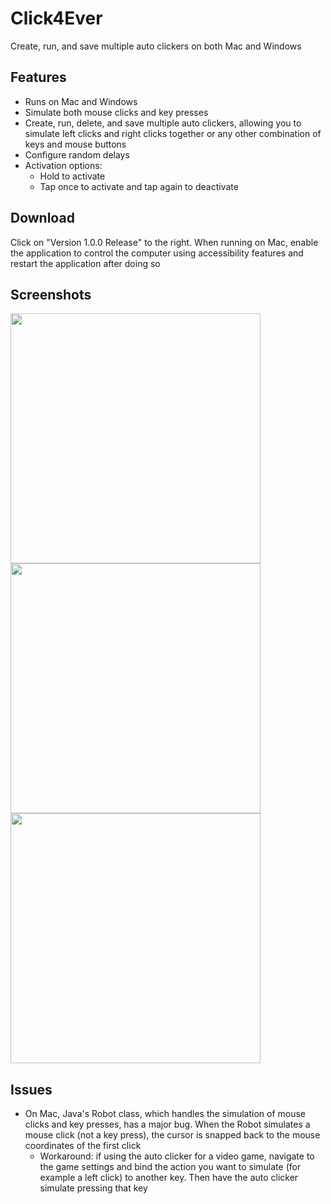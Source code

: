 # Click4Ever
Create, run, and save multiple auto clickers on both Mac and Windows

## Features
* Runs on Mac and Windows
* Simulate both mouse clicks and key presses
* Create, run, delete, and save multiple auto clickers, allowing you to simulate left clicks and right clicks together or any other combination of keys and mouse buttons
* Configure random delays
* Activation options:
     * Hold to activate
     * Tap once to activate and tap again to deactivate

## Download
Click on "Version 1.0.0 Release" to the right. When running on Mac, enable the application to control the computer using accessibility features and restart the application after doing so

## Screenshots
<img src="https://github.com/maseratirex/Click4Ever/assets/88254697/8ac76484-7ac8-4542-9e7a-f61de1517d21" width="400" height="400">
<img src="https://github.com/maseratirex/Click4Ever/assets/88254697/02927d24-2b3f-4681-afdf-2f7b0b5600a8" width="400" height="400">
<img src="https://github.com/maseratirex/Click4Ever/assets/88254697/43c9d8ba-05f1-4a53-828b-8c5bb1811913" width="400" height="400">

## Issues
* On Mac, Java's Robot class, which handles the simulation of mouse clicks and key presses, has a major bug. When the Robot simulates a mouse click (not a key press), the cursor is snapped back to the mouse coordinates of the first click
     * Workaround: if using the auto clicker for a video game, navigate to the game settings and bind the action you want to simulate (for example a left click) to another key. Then have the auto clicker simulate pressing that key
